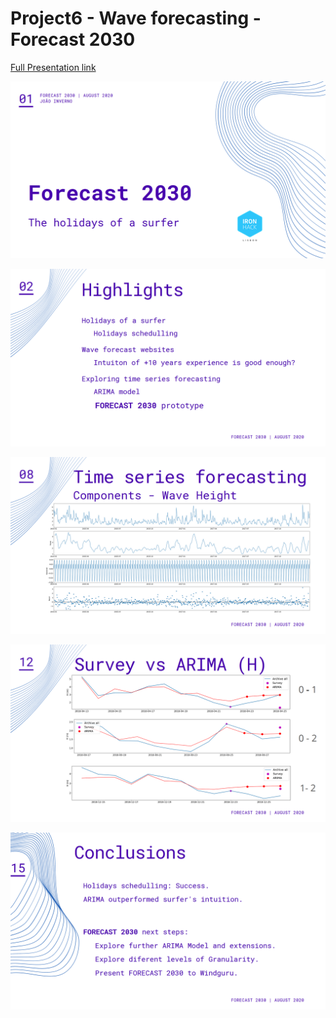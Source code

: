 # Project6 - Wave forecasting - Forecast 2030
[Full Presentation link](https://www.canva.com/design/DAEEOBHJm9I/Ss0Z5jR1SS9fmYCYDddnbw/view?utm_content=DAEEOBHJm9I&utm_campaign=designshare&utm_medium=link&utm_source=homepage_design_menu "Presentation")

![Image1](/images_readme/(1).png)

![Image1](/images_readme/(2).png)

![Image1](/images_readme/(3).png)

![Image1](/images_readme/(4).png)

![Image1](/images_readme/(5).png)
